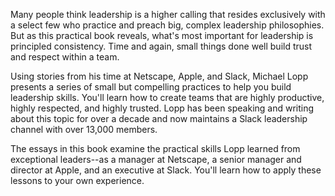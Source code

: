 Many people think leadership is a higher calling that resides exclusively with a select few who practice and preach big, complex leadership philosophies. But as this practical book reveals, what's most important for leadership is principled consistency. Time and again, small things done well build trust and respect within a team.

Using stories from his time at Netscape, Apple, and Slack, Michael Lopp presents a series of small but compelling practices to help you build leadership skills. You'll learn how to create teams that are highly productive, highly respected, and highly trusted. Lopp has been speaking and writing about this topic for over a decade and now maintains a Slack leadership channel with over 13,000 members.

The essays in this book examine the practical skills Lopp learned from exceptional leaders--as a manager at Netscape, a senior manager and director at Apple, and an executive at Slack. You'll learn how to apply these lessons to your own experience.
